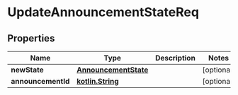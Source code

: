 # UpdateAnnouncementStateReq

## Properties
Name | Type | Description | Notes
------------ | ------------- | ------------- | -------------
**newState** | [**AnnouncementState**](AnnouncementState.md) |  |  [optional]
**announcementId** | [**kotlin.String**](.md) |  |  [optional]
